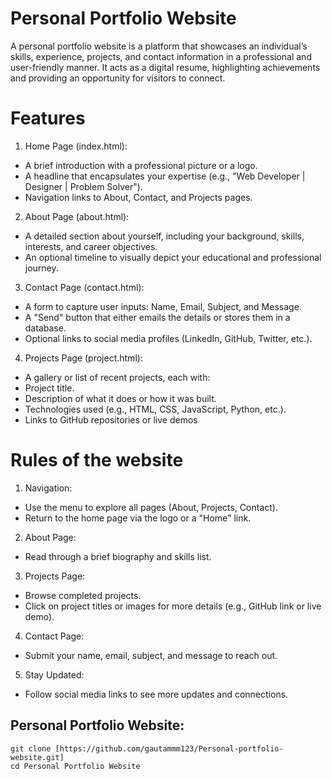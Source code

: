 # Personal Portfolio Website

A personal portfolio website is a platform that showcases an individual’s skills, experience, projects, and contact information in a professional and user-friendly manner. It acts as a digital resume, highlighting achievements and providing an opportunity for visitors to connect.

# Features 

1. Home Page (index.html):
* A brief introduction with a professional picture or a logo.
* A headline that encapsulates your expertise (e.g., "Web Developer | Designer | Problem Solver").
* Navigation links to About, Contact, and Projects pages. 

2. About Page (about.html):
* A detailed section about yourself, including your background, skills, interests, and career objectives.
* An optional timeline to visually depict your educational and professional journey.

3. Contact Page (contact.html):
* A form to capture user inputs: Name, Email, Subject, and Message.
* A "Send" button that either emails the details or stores them in a database.
* Optional links to social media profiles (LinkedIn, GitHub, Twitter, etc.).

4. Projects Page (project.html):
* A gallery or list of recent projects, each with:
* Project title.
* Description of what it does or how it was built.
* Technologies used (e.g., HTML, CSS, JavaScript, Python, etc.).
* Links to GitHub repositories or live demos

# Rules of the website

1. Navigation:
* Use the menu to explore all pages (About, Projects, Contact).
* Return to the home page via the logo or a "Home" link.

2. About Page:
* Read through a brief biography and skills list.

3. Projects Page:
* Browse completed projects.
* Click on project titles or images for more details (e.g., GitHub link or live demo).

4. Contact Page:
* Submit your name, email, subject, and message to reach out.

5. Stay Updated:
* Follow social media links to see more updates and connections.

## Personal Portfolio Website:

```
git clone [https://github.com/gautammm123/Personal-portfolio-website.git]
cd Personal Portfolio Website

```

